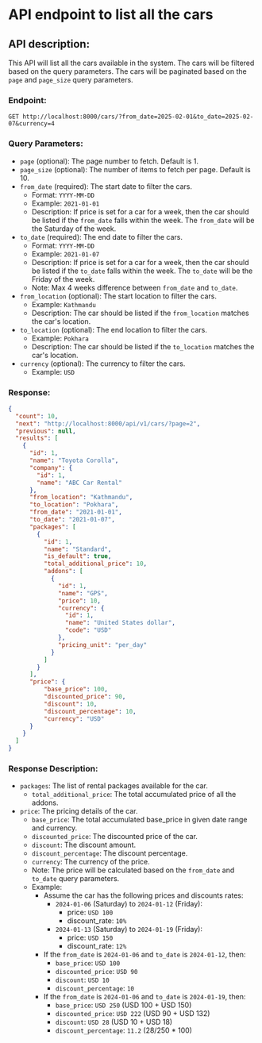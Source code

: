 # API endpoint to list all the cars

## API description: 
This API will list all the cars available in the system. The cars will be filtered based on the query parameters. The cars will be paginated based on the `page` and `page_size` query parameters.

### Endpoint: 
`GET http://localhost:8000/cars/?from_date=2025-02-01&to_date=2025-02-07&currency=4`

### Query Parameters:
- `page` (optional): The page number to fetch. Default is 1.
- `page_size` (optional): The number of items to fetch per page. Default is 10.
- `from_date` (required): The start date to filter the cars.
  - Format: `YYYY-MM-DD`
  - Example: `2021-01-01`
  - Description: If price is set for a car for a week, then the car should be listed if the `from_date` falls within the week. The `from_date` will be the Saturday of the week.
- `to_date` (required): The end date to filter the cars.
  - Format: `YYYY-MM-DD`
  - Example: `2021-01-07`
  - Description: If price is set for a car for a week, then the car should be listed if the `to_date` falls within the week. The `to_date` will be the Friday of the week. 
  - Note: Max 4 weeks difference between `from_date` and `to_date`.
- `from_location` (optional): The start location to filter the cars.
  - Example: `Kathmandu`
  - Description: The car should be listed if the `from_location` matches the car's location.
- `to_location` (optional): The end location to filter the cars.
  - Example: `Pokhara`
  - Description: The car should be listed if the `to_location` matches the car's location.
- `currency` (optional): The currency to filter the cars.
  - Example: `USD`

### Response:
```json
{
  "count": 10,
  "next": "http://localhost:8000/api/v1/cars/?page=2",
  "previous": null,
  "results": [
    {
      "id": 1,
      "name": "Toyota Corolla",
      "company": {
        "id": 1,
        "name": "ABC Car Rental"
      },
      "from_location": "Kathmandu",
      "to_location": "Pokhara",
      "from_date": "2021-01-01",
      "to_date": "2021-01-07",
      "packages": [
        {
          "id": 1,
          "name": "Standard",
          "is_default": true,
          "total_additional_price": 10,
          "addons": [
            {
              "id": 1,
              "name": "GPS",
              "price": 10,
              "currency": {
                "id": 1,
                "name": "United States dollar",
                "code": "USD"
              },
              "pricing_unit": "per_day"
            }
          ]
        }
      ],
      "price": {
          "base_price": 100,
          "discounted_price": 90,
          "discount": 10,
          "discount_percentage": 10,
          "currency": "USD"
      }
    }
  ]
}
```

### Response Description:
- `packages`: The list of rental packages available for the car.
  - `total_additional_price`: The total accumulated price of all the addons.
- `price`: The pricing details of the car.
  - `base_price`: The total accumulated base_price in given date range and currency.
  - `discounted_price`: The discounted price of the car.
  - `discount`: The discount amount.
  - `discount_percentage`: The discount percentage.
  - `currency`: The currency of the price.
  - Note: The price will be calculated based on the `from_date` and `to_date` query parameters.
  - Example: 
    - Assume the car has the following prices and discounts rates:
      - `2024-01-06` (Saturday) to `2024-01-12` (Friday): 
        - price: `USD 100`
        - discount_rate: `10%`
      - `2024-01-13` (Saturday) to `2024-01-19` (Friday):
        - price: `USD 150`
        - discount_rate: `12%`
    - If the `from_date` is `2024-01-06` and `to_date` is `2024-01-12`, then:
      - `base_price`: `USD 100`
      - `discounted_price`: `USD 90`
      - `discount`: `USD 10`
      - `discount_percentage`: `10`
    - If the `from_date` is `2024-01-06` and `to_date` is `2024-01-19`, then:
      - `base_price`: `USD 250` (USD 100 + USD 150)
      - `discounted_price`: `USD 222` (USD 90 + USD 132)
      - `discount`: `USD 28` (USD 10 + USD 18)
      - `discount_percentage`: `11.2` (28/250 * 100)
